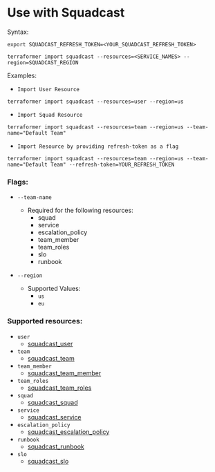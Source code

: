 # Use with Squadcast

Syntax:

`export SQUADCAST_REFRESH_TOKEN=<YOUR_SQUADCAST_REFRESH_TOKEN>`

```
terraformer import squadcast --resources=<SERVICE_NAMES> --region=SQUADCAST_REGION
```

Examples:

- `Import User Resource`

```
terraformer import squadcast --resources=user --region=us
```

- `Import Squad Resource`

```
terraformer import squadcast --resources=team --region=us --team-name="Default Team"
```

- `Import Resource by providing refresh-token as a flag`

```
terraformer import squadcast --resources=team --region=us --team-name="Default Team" --refresh-token=YOUR_REFRESH_TOKEN
```

### Flags:

- `--team-name`

  - Required for the following resources:
    - squad
    - service
    - escalation_policy
    - team_member
    - team_roles
    - slo
    - runbook

- `--region`
  - Supported Values:
    - `us`
    - `eu`

### Supported resources:

- `user`
  - [squadcast_user](https://registry.terraform.io/providers/SquadcastHub/squadcast/latest/docs/resources/user)
- `team`
  - [squadcast_team](https://registry.terraform.io/providers/SquadcastHub/squadcast/latest/docs/resources/team)
- `team_member`
  - [squadcast_team_member](https://registry.terraform.io/providers/SquadcastHub/squadcast/latest/docs/resources/team_member)
- `team_roles`
  - [squadcast_team_roles](https://registry.terraform.io/providers/SquadcastHub/squadcast/latest/docs/resources/team_roles)
- `squad`
  - [squadcast_squad](https://registry.terraform.io/providers/SquadcastHub/squadcast/latest/docs/resources/squad)
- `service`
  - [squadcast_service](https://registry.terraform.io/providers/SquadcastHub/squadcast/latest/docs/resources/service)
- `escalation_policy`
  - [squadcast_escalation_policy](https://registry.terraform.io/providers/SquadcastHub/squadcast/latest/docs/resources/escalation_policy)
- `runbook`
  - [squadcast_runbook](https://registry.terraform.io/providers/SquadcastHub/squadcast/latest/docs/resources/runbook)
- `slo`
  - [squadcast_slo](https://registry.terraform.io/providers/SquadcastHub/squadcast/latest/docs/resources/slo)

